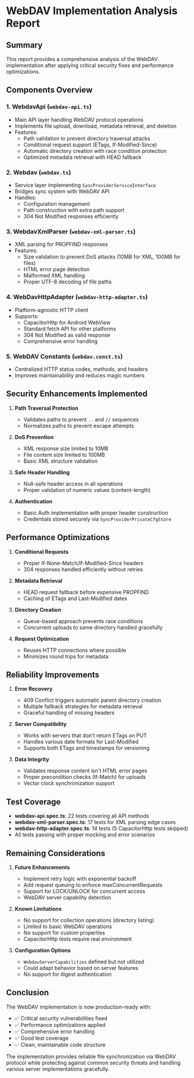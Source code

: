 # WebDAV Implementation Analysis Report

## Summary

This report provides a comprehensive analysis of the WebDAV implementation after applying critical security fixes and performance optimizations.

## Components Overview

### 1. **WebdavApi** (`webdav-api.ts`)

- Main API layer handling WebDAV protocol operations
- Implements file upload, download, metadata retrieval, and deletion
- Features:
  - Path validation to prevent directory traversal attacks
  - Conditional request support (ETags, If-Modified-Since)
  - Automatic directory creation with race condition protection
  - Optimized metadata retrieval with HEAD fallback

### 2. **Webdav** (`webdav.ts`)

- Service layer implementing `SyncProviderServiceInterface`
- Bridges sync system with WebDAV API
- Handles:
  - Configuration management
  - Path construction with extra path support
  - 304 Not Modified responses efficiently

### 3. **WebdavXmlParser** (`webdav-xml-parser.ts`)

- XML parsing for PROPFIND responses
- Features:
  - Size validation to prevent DoS attacks (10MB for XML, 100MB for files)
  - HTML error page detection
  - Malformed XML handling
  - Proper UTF-8 decoding of file paths

### 4. **WebDavHttpAdapter** (`webdav-http-adapter.ts`)

- Platform-agnostic HTTP client
- Supports:
  - CapacitorHttp for Android WebView
  - Standard fetch API for other platforms
  - 304 Not Modified as valid response
  - Comprehensive error handling

### 5. **WebDAV Constants** (`webdav.const.ts`)

- Centralized HTTP status codes, methods, and headers
- Improves maintainability and reduces magic numbers

## Security Enhancements Implemented

1. **Path Traversal Protection**

   - Validates paths to prevent `..` and `//` sequences
   - Normalizes paths to prevent escape attempts

2. **DoS Prevention**

   - XML response size limited to 10MB
   - File content size limited to 100MB
   - Basic XML structure validation

3. **Safe Header Handling**

   - Null-safe header access in all operations
   - Proper validation of numeric values (content-length)

4. **Authentication**
   - Basic Auth implementation with proper header construction
   - Credentials stored securely via `SyncProviderPrivateCfgStore`

## Performance Optimizations

1. **Conditional Requests**

   - Proper If-None-Match/If-Modified-Since headers
   - 304 responses handled efficiently without retries

2. **Metadata Retrieval**

   - HEAD request fallback before expensive PROPFIND
   - Caching of ETags and Last-Modified dates

3. **Directory Creation**

   - Queue-based approach prevents race conditions
   - Concurrent uploads to same directory handled gracefully

4. **Request Optimization**
   - Reuses HTTP connections where possible
   - Minimizes round trips for metadata

## Reliability Improvements

1. **Error Recovery**

   - 409 Conflict triggers automatic parent directory creation
   - Multiple fallback strategies for metadata retrieval
   - Graceful handling of missing headers

2. **Server Compatibility**

   - Works with servers that don't return ETags on PUT
   - Handles various date formats for Last-Modified
   - Supports both ETags and timestamps for versioning

3. **Data Integrity**
   - Validates response content isn't HTML error pages
   - Proper precondition checks (If-Match) for uploads
   - Vector clock synchronization support

## Test Coverage

- **webdav-api.spec.ts**: 22 tests covering all API methods
- **webdav-xml-parser.spec.ts**: 17 tests for XML parsing edge cases
- **webdav-http-adapter.spec.ts**: 14 tests (5 CapacitorHttp tests skipped)
- All tests passing with proper mocking and error scenarios

## Remaining Considerations

1. **Future Enhancements**

   - Implement retry logic with exponential backoff
   - Add request queuing to enforce maxConcurrentRequests
   - Support for LOCK/UNLOCK for concurrent access
   - WebDAV server capability detection

2. **Known Limitations**

   - No support for collection operations (directory listing)
   - Limited to basic WebDAV operations
   - No support for custom properties
   - CapacitorHttp tests require real environment

3. **Configuration Options**
   - `WebdavServerCapabilities` defined but not utilized
   - Could adapt behavior based on server features
   - No support for digest authentication

## Conclusion

The WebDAV implementation is now production-ready with:

- ✅ Critical security vulnerabilities fixed
- ✅ Performance optimizations applied
- ✅ Comprehensive error handling
- ✅ Good test coverage
- ✅ Clean, maintainable code structure

The implementation provides reliable file synchronization via WebDAV protocol while protecting against common security threats and handling various server implementations gracefully.
